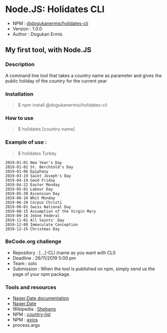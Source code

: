 # Node.JS: Holidates CLI

- NPM : [@dogukanermis/holidates-cli](https://www.npmjs.com/package/@piralimic/holidates-cli 'holidates v1.0.0')
- Version : 1.0.0
- Author : Dogukan Ermis

## My first tool, with Node.JS

### Description

A command line tool that takes a country name as parameter and gives the public holiday of the country for the current year

### Installation

> \$ npm install @dogukanermis/holidates-cli

### How to use

> \$ holidates [country-name]

### Example of use :

> \$ holidates Turkey

```
2019-01-01 New Year's Day
2019-01-02 St. Berchtold's Day
2019-01-06 Epiphany
2019-03-19 Saint Joseph's Day
2019-04-19 Good Friday
2019-04-22 Easter Monday
2019-05-01 Labour Day
2019-05-30 Ascension Day
2019-06-10 Whit Monday
2019-06-20 Corpus Christi
2019-08-01 Swiss National Day
2019-08-15 Assumption of the Virgin Mary
2019-09-16 Jeûne Fédéral
2019-11-01 All Saints' Day
2019-12-08 Immaculate Conception
2019-12-25 Christmas Day
```

### BeCode.org challenge

- Repository : [...]-CLI (name as you want with CLI)
- Deadline : 26/11/2019 5:00 pm
- Team : solo
- Submission : When the tool is published on npm, simply send us the page of your npm package.

### Tools and resources

- [Nager.Date documentation](https://date.nager.at/Api 'API documentation')
- [Nager.Date](https://date.nager.at/ 'Nager.Date')
- Wikipedia : [Shebang](<https://en.wikipedia.org/wiki/Shebang_(Unix)> 'Shebang')
- NPM : [country-list](https://www.npmjs.com/package/country-list 'NPM country-list')
- NPM : [axios](https://www.npmjs.com/package/axios 'NPM axios')
- process.argv
